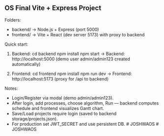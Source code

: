 OS Final Vite + Express Project
-------------------------------

Folders:
- backend/  -> Node.js + Express (port 5000)
- frontend/ -> Vite + React (dev server 5173) with proxy to backend

Quick start:

1) Backend:
   cd backend
   npm install
   npm start
   -> Backend: http://localhost:5000 (demo user admin/admin123 created automatically)

2) Frontend:
   cd frontend
   npm install
   npm run dev
   -> Frontend: http://localhost:5173 (proxy for /api to backend)

Notes:
- Login/Register via modal (demo admin/admin123).
- After login, add processes, choose algorithm, Run — backend computes schedule and frontend visualizes Gantt chart.
- Save/Load projects require login (saved to backend storage/projects.json).
- For production set JWT_SECRET and use persistent DB.
#   J O S H W A O S 
 
 #   J O S H W A O S 
 
 
